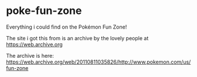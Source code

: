 # poke-fun-zone
Everything i could find on the Pokémon Fun Zone!

The site i got this from is an archive by the lovely people at https://web.archive.org

The archive is here: https://web.archive.org/web/20110811035826/http://www.pokemon.com/us/fun-zone
